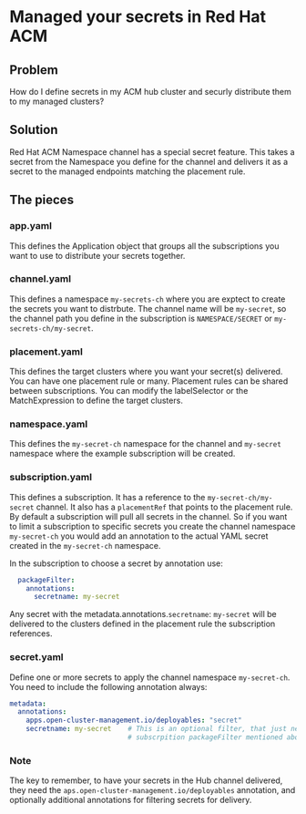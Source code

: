 # Managed your secrets in Red Hat ACM

## Problem
How do I define secrets in my ACM hub cluster and securly distribute them to my managed clusters?

## Solution
Red Hat ACM Namespace channel has a special secret feature.  This takes a secret from the Namespace you define for the channel and delivers it as a secret to the managed endpoints matching the placement rule.

## The pieces
### app.yaml
This defines the Application object that groups all the subscriptions you want to use to distribute your secrets together.

### channel.yaml
This defines a namespace `my-secrets-ch` where you are exptect to create the secrets you want to distrbute.  The channel name will be `my-secret`, so the channel path you define in the subscription is `NAMESPACE/SECRET` or `my-secrets-ch/my-secret`.

### placement.yaml
This defines the target clusters where you want your secret(s) delivered. You can have one placement rule or many.  Placement rules can be shared between subscriptions.  You can modify the labelSelector or the MatchExpression to define the target clusters.

### namespace.yaml
This defines the `my-secret-ch` namespace for the channel and `my-secret` namespace where the example subscription will be created.

### subscription.yaml
This defines a subscription. It has a reference to the `my-secret-ch/my-secret` channel. It also has a `placementRef` that points to the placement rule. By default a subscription will pull all secrets in the channel. So if you want to limit a subscription to specific secrets you create the channel namespace `my-secret-ch` you would add an annotation to the actual YAML secret created in the `my-secret-ch` namespace.

In the subscription to choose a secret by annotation use:
```yaml
  packageFilter:
    annotations:
      secretname: my-secret
```
Any secret with the metadata.annotations.`secretname`: `my-secret` will be delivered to the clusters defined in the placement rule the subscription references. 

### secret.yaml
Define one or more secrets to apply the channel namespace `my-secret-ch`. You need to include the following annotation always: 
```yaml
metadata:
  annotations:
    apps.open-cluster-management.io/deployables: "secret"
    secretname: my-secret    # This is an optional filter, that just needs to match the
                             # subscrpition packageFilter mentioned above.
```

### Note
The key to remember, to have your secrets in the Hub channel delivered, they need the `aps.open-cluster-management.io/deployables` annotation, and optionally additional annotations for filtering secrets for delivery.
